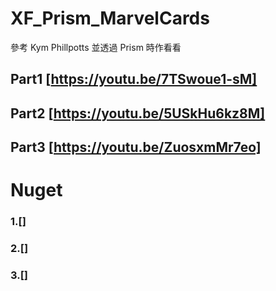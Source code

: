 # XF_Prism_MarvelCards
參考 Kym Phillpotts 並透過 Prism 時作看看

## Part1 [https://youtu.be/7TSwoue1-sM]
## Part2 [https://youtu.be/5USkHu6kz8M]
## Part3 [https://youtu.be/ZuosxmMr7eo]

# Nuget
### 1.[]
### 2.[]
### 3.[]
